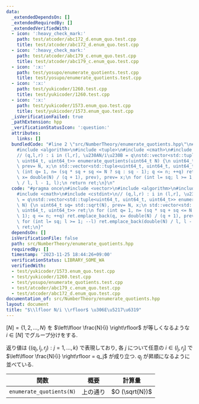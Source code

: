 ```yaml
---
data:
  _extendedDependsOn: []
  _extendedRequiredBy: []
  _extendedVerifiedWith:
  - icon: ':heavy_check_mark:'
    path: test/atcoder/abc172_d.enum_quo.test.cpp
    title: test/atcoder/abc172_d.enum_quo.test.cpp
  - icon: ':heavy_check_mark:'
    path: test/atcoder/abc179_c.enum_quo.test.cpp
    title: test/atcoder/abc179_c.enum_quo.test.cpp
  - icon: ':x:'
    path: test/yosupo/enumerate_quotients.test.cpp
    title: test/yosupo/enumerate_quotients.test.cpp
  - icon: ':x:'
    path: test/yukicoder/1260.test.cpp
    title: test/yukicoder/1260.test.cpp
  - icon: ':x:'
    path: test/yukicoder/1573.enum_quo.test.cpp
    title: test/yukicoder/1573.enum_quo.test.cpp
  _isVerificationFailed: true
  _pathExtension: hpp
  _verificationStatusIcon: ':question:'
  attributes:
    links: []
  bundledCode: "#line 2 \"src/NumberTheory/enumerate_quotients.hpp\"\n#include <vector>\n\
    #include <algorithm>\n#include <tuple>\n#include <cmath>\n#include <cstdint>\n\
    // (q,l,r) : i in (l,r], \u230AN/i\u230B = q\nstd::vector<std::tuple<uint64_t,\
    \ uint64_t, uint64_t>> enumerate_quotients(uint64_t N) {\n uint64_t sq= std::sqrt(N),\
    \ prev= N, x;\n std::vector<std::tuple<uint64_t, uint64_t, uint64_t>> ret;\n for\
    \ (int q= 1, n= (sq * sq + sq <= N ? sq : sq - 1); q <= n; ++q) ret.emplace_back(q,\
    \ x= double(N) / (q + 1), prev), prev= x;\n for (int l= sq; l >= 1; --l) ret.emplace_back(double(N)\
    \ / l, l - 1, l);\n return ret;\n}\n"
  code: "#pragma once\n#include <vector>\n#include <algorithm>\n#include <tuple>\n\
    #include <cmath>\n#include <cstdint>\n// (q,l,r) : i in (l,r], \u230AN/i\u230B\
    \ = q\nstd::vector<std::tuple<uint64_t, uint64_t, uint64_t>> enumerate_quotients(uint64_t\
    \ N) {\n uint64_t sq= std::sqrt(N), prev= N, x;\n std::vector<std::tuple<uint64_t,\
    \ uint64_t, uint64_t>> ret;\n for (int q= 1, n= (sq * sq + sq <= N ? sq : sq -\
    \ 1); q <= n; ++q) ret.emplace_back(q, x= double(N) / (q + 1), prev), prev= x;\n\
    \ for (int l= sq; l >= 1; --l) ret.emplace_back(double(N) / l, l - 1, l);\n return\
    \ ret;\n}"
  dependsOn: []
  isVerificationFile: false
  path: src/NumberTheory/enumerate_quotients.hpp
  requiredBy: []
  timestamp: '2023-11-25 18:44:26+09:00'
  verificationStatus: LIBRARY_SOME_WA
  verifiedWith:
  - test/yukicoder/1573.enum_quo.test.cpp
  - test/yukicoder/1260.test.cpp
  - test/yosupo/enumerate_quotients.test.cpp
  - test/atcoder/abc179_c.enum_quo.test.cpp
  - test/atcoder/abc172_d.enum_quo.test.cpp
documentation_of: src/NumberTheory/enumerate_quotients.hpp
layout: document
title: "$\\lfloor N/i \\rfloor$ \u306E\u5217\u6319"
---
```


$\lbrack N\rbrack = \lbrace1,2,\dots,N\rbrace$ を $\left\lfloor \frac{N}{i} \right\rfloor$ が等しくなるような
$i \in \lbrack N\rbrack$ でグループ分けをする.

返り値は $\lbrace(q_j,l_j,r_j): j=1,\dots,k\rbrace$ で表現しており, 各 $j$ について任意の $i\in ( l_j,r_j\rbrack$ で $\left\lfloor \frac{N}{i} \right\rfloor = q_j$ が成り立つ.
$q_j$ が昇順になるように並べている.

|関数|概要|計算量|
|---|---|---|
|`enumerate_quotients(N)`|上の通り|$O (\sqrt{N})$|


